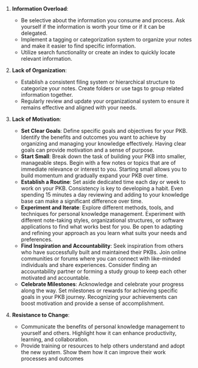 1. **Information Overload**:
   - Be selective about the information you consume and process. Ask yourself if the information is worth your time or if it can be delegated.
   - Implement a tagging or categorization system to organize your notes and make it easier to find specific information.
   - Utilize search functionality or create an index to quickly locate relevant information.

2. **Lack of Organization**:
   - Establish a consistent filing system or hierarchical structure to categorize your notes. Create folders or use tags to group related information together.
   - Regularly review and update your organizational system to ensure it remains effective and aligned with your needs.

3. **Lack of Motivation**:
	- **Set Clear Goals**: Define specific goals and objectives for your PKB. Identify the benefits and outcomes you want to achieve by organizing and managing your knowledge effectively. Having clear goals can provide motivation and a sense of purpose.
	- **Start Small**: Break down the task of building your PKB into smaller, manageable steps. Begin with a few notes or topics that are of immediate relevance or interest to you. Starting small allows you to build momentum and gradually expand your PKB over time.
	- **Establish a Routine**: Set aside dedicated time each day or week to work on your PKB. Consistency is key to developing a habit. Even spending 15 minutes a day reviewing and adding to your knowledge base can make a significant difference over time.
	- **Experiment and Iterate**: Explore different methods, tools, and techniques for personal knowledge management. Experiment with different note-taking styles, organizational structures, or software applications to find what works best for you. Be open to adapting and refining your approach as you learn what suits your needs and preferences.
	- **Find Inspiration and Accountability**: Seek inspiration from others who have successfully built and maintained their PKBs. Join online communities or forums where you can connect with like-minded individuals and share experiences. Consider finding an accountability partner or forming a study group to keep each other motivated and accountable.
	- **Celebrate Milestones**: Acknowledge and celebrate your progress along the way. Set milestones or rewards for achieving specific goals in your PKB journey. Recognizing your achievements can boost motivation and provide a sense of accomplishment.

4. **Resistance to Change**:
   - Communicate the benefits of personal knowledge management to yourself and others. Highlight how it can enhance productivity, learning, and collaboration.
   - Provide training or resources to help others understand and adopt the new system. Show them how it can improve their work processes and outcomes